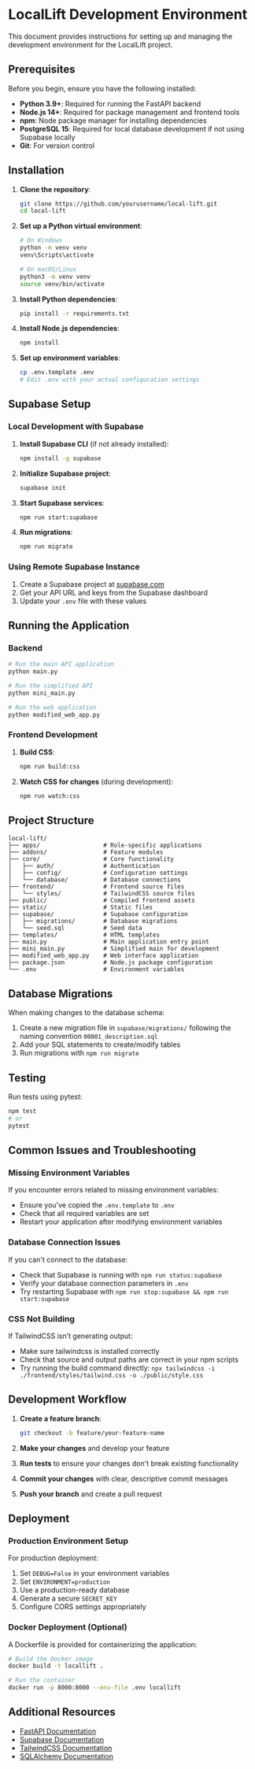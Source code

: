 # LocalLift Development Environment

This document provides instructions for setting up and managing the development environment for the LocalLift project.

## Prerequisites

Before you begin, ensure you have the following installed:

- **Python 3.9+**: Required for running the FastAPI backend
- **Node.js 14+**: Required for package management and frontend tools
- **npm**: Node package manager for installing dependencies
- **PostgreSQL 15**: Required for local database development if not using Supabase locally
- **Git**: For version control

## Installation

1. **Clone the repository**:
   ```bash
   git clone https://github.com/yourusername/local-lift.git
   cd local-lift
   ```

2. **Set up a Python virtual environment**:
   ```bash
   # On Windows
   python -m venv venv
   venv\Scripts\activate

   # On macOS/Linux
   python3 -m venv venv
   source venv/bin/activate
   ```

3. **Install Python dependencies**:
   ```bash
   pip install -r requirements.txt
   ```

4. **Install Node.js dependencies**:
   ```bash
   npm install
   ```

5. **Set up environment variables**:
   ```bash
   cp .env.template .env
   # Edit .env with your actual configuration settings
   ```

## Supabase Setup

### Local Development with Supabase

1. **Install Supabase CLI** (if not already installed):
   ```bash
   npm install -g supabase
   ```

2. **Initialize Supabase project**:
   ```bash
   supabase init
   ```

3. **Start Supabase services**:
   ```bash
   npm run start:supabase
   ```

4. **Run migrations**:
   ```bash
   npm run migrate
   ```

### Using Remote Supabase Instance

1. Create a Supabase project at [supabase.com](https://supabase.com)
2. Get your API URL and keys from the Supabase dashboard
3. Update your `.env` file with these values

## Running the Application

### Backend

```bash
# Run the main API application
python main.py

# Run the simplified API
python mini_main.py

# Run the web application
python modified_web_app.py
```

### Frontend Development

1. **Build CSS**:
   ```bash
   npm run build:css
   ```

2. **Watch CSS for changes** (during development):
   ```bash
   npm run watch:css
   ```

## Project Structure

```
local-lift/
├── apps/                  # Role-specific applications
├── addons/                # Feature modules
├── core/                  # Core functionality
│   ├── auth/              # Authentication
│   ├── config/            # Configuration settings
│   └── database/          # Database connections
├── frontend/              # Frontend source files
│   └── styles/            # TailwindCSS source files
├── public/                # Compiled frontend assets
├── static/                # Static files
├── supabase/              # Supabase configuration
│   ├── migrations/        # Database migrations
│   └── seed.sql           # Seed data
├── templates/             # HTML templates
├── main.py                # Main application entry point
├── mini_main.py           # Simplified main for development
├── modified_web_app.py    # Web interface application
├── package.json           # Node.js package configuration
└── .env                   # Environment variables
```

## Database Migrations

When making changes to the database schema:

1. Create a new migration file in `supabase/migrations/` following the naming convention `00001_description.sql`
2. Add your SQL statements to create/modify tables
3. Run migrations with `npm run migrate`

## Testing

Run tests using pytest:

```bash
npm test
# or
pytest
```

## Common Issues and Troubleshooting

### Missing Environment Variables

If you encounter errors related to missing environment variables:
- Ensure you've copied the `.env.template` to `.env`
- Check that all required variables are set
- Restart your application after modifying environment variables

### Database Connection Issues

If you can't connect to the database:
- Check that Supabase is running with `npm run status:supabase`
- Verify your database connection parameters in `.env`
- Try restarting Supabase with `npm run stop:supabase && npm run start:supabase`

### CSS Not Building

If TailwindCSS isn't generating output:
- Make sure tailwindcss is installed correctly
- Check that source and output paths are correct in your npm scripts
- Try running the build command directly: `npx tailwindcss -i ./frontend/styles/tailwind.css -o ./public/style.css`

## Development Workflow

1. **Create a feature branch**:
   ```bash
   git checkout -b feature/your-feature-name
   ```

2. **Make your changes** and develop your feature
3. **Run tests** to ensure your changes don't break existing functionality
4. **Commit your changes** with clear, descriptive commit messages
5. **Push your branch** and create a pull request

## Deployment

### Production Environment Setup

For production deployment:

1. Set `DEBUG=False` in your environment variables
2. Set `ENVIRONMENT=production`
3. Use a production-ready database
4. Generate a secure `SECRET_KEY`
5. Configure CORS settings appropriately

### Docker Deployment (Optional)

A Dockerfile is provided for containerizing the application:

```bash
# Build the Docker image
docker build -t locallift .

# Run the container
docker run -p 8000:8000 --env-file .env locallift
```

## Additional Resources

- [FastAPI Documentation](https://fastapi.tiangolo.com/)
- [Supabase Documentation](https://supabase.io/docs)
- [TailwindCSS Documentation](https://tailwindcss.com/docs)
- [SQLAlchemy Documentation](https://docs.sqlalchemy.org/)
